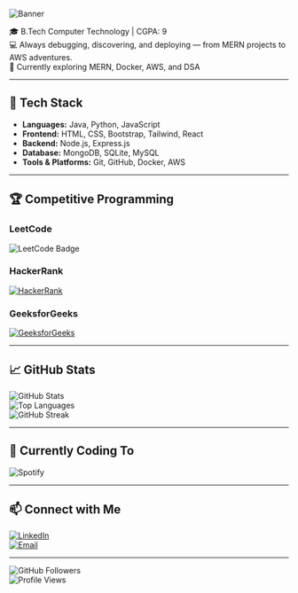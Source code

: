 ![Banner](https://capsule-render.vercel.app/api?type=waving&color=gradient&height=200&section=header&text=Hi%20👋%20I'm%20Janany&fontSize=40&fontAlignY=35&animation=twinkling&fontColor=ffffff)

🎓 B.Tech Computer Technology | CGPA: 9  
💻 Always debugging, discovering, and deploying — from MERN projects to AWS adventures.  
🌱 Currently exploring MERN, Docker, AWS, and DSA  

---

## 🚀 Tech Stack
- **Languages:** Java, Python, JavaScript  
- **Frontend:** HTML, CSS, Bootstrap, Tailwind, React  
- **Backend:** Node.js, Express.js  
- **Database:** MongoDB, SQLite, MySQL  
- **Tools & Platforms:** Git, GitHub, Docker, AWS  

---

## 🏆 Competitive Programming

### LeetCode
![LeetCode Badge](https://leetcode-badge-showcase.vercel.app/api?username=IJanany&theme=radical&showRank=true)

### HackerRank
[![HackerRank](https://cp-logo.vercel.app/hackerrank/ijanany08?theme=dark)](https://www.hackerrank.com/profile/ijanany08)

### GeeksforGeeks
[![GeeksforGeeks](https://cp-logo.vercel.app/geeksforgeeks/ijana10ag?theme=dark)](https://www.geeksforgeeks.org/user/ijana10ag/)

---

## 📈 GitHub Stats

![GitHub Stats](https://github-readme-stats.vercel.app/api?username=jananyi&show_icons=true&theme=radical&hide_border=false)  
![Top Languages](https://github-readme-stats.vercel.app/api/top-langs/?username=jananyi&layout=compact&theme=radical&hide_border=false)  
![GitHub Streak](https://streak-stats.demolab.com/?user=jananyi&theme=radical&hide_border=false)

---

## 🎵 Currently Coding To
![Spotify](https://spotify-github-profile.vercel.app/api/view?uid=jananyi&cover_image=true&theme=novatorem&show_offline=false&background_color=13152C&interchange=false)

---

## 📫 Connect with Me
[![LinkedIn](https://img.shields.io/badge/LinkedIn-blue?logo=linkedin&logoColor=white)](https://www.linkedin.com/in/janany-i/)  
[![Email](https://img.shields.io/badge/Email-D14836?logo=gmail&logoColor=white)](mailto:ijananyilangovan@gmail.com)

---

![GitHub Followers](https://img.shields.io/github/followers/jananyi?label=Follow&style=social)  
![Profile Views](https://komarev.com/ghpvc/?username=jananyi&color=blue)
